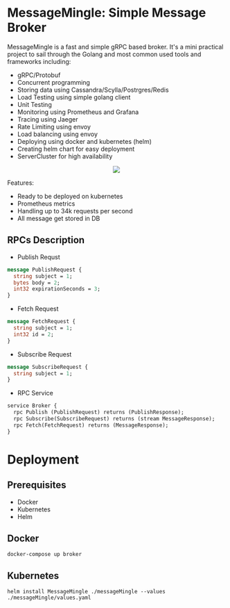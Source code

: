 # MessageMingle: Simple Message Broker 

MessageMingle is a fast and simple gRPC based broker. It's a mini practical project to sail through the Golang and most common used tools and frameworks including:

- gRPC/Protobuf
- Concurrent programming
- Storing data using Cassandra/Scylla/Postrgres/Redis
- Load Testing using simple golang client
- Unit Testing
- Monitoring using Prometheus and Grafana
- Tracing using Jaeger
- Rate Limiting using envoy
- Load balancing using envoy
- Deploying using docker and kubernetes (helm)
- Creating helm chart for easy deployment
- ServerCluster for high availability

<p align="center">
  <a href="https://skillicons.dev">
    <img src="https://skillicons.dev/icons?i=go,prometheus,grafana,postgres,cassandra,redis,kubernetes,docker" />
  </a>
</p>


Features:
- Ready to be deployed on kubernetes
- Prometheus metrics
- Handling up to 34k requests per second
- All message get stored in DB

## RPCs Description
- Publish Requst
```protobuf
message PublishRequest {
  string subject = 1;
  bytes body = 2;
  int32 expirationSeconds = 3;
}
```
- Fetch Request
```protobuf
message FetchRequest {
  string subject = 1;
  int32 id = 2;
}
```
- Subscribe Request
```protobuf
message SubscribeRequest {
  string subject = 1;
}
```
- RPC Service
```protobuf
service Broker {
  rpc Publish (PublishRequest) returns (PublishResponse);
  rpc Subscribe(SubscribeRequest) returns (stream MessageResponse);
  rpc Fetch(FetchRequest) returns (MessageResponse);
}
```

# Deployment
## Prerequisites
- Docker
- Kubernetes
- Helm

## Docker
```shell
docker-compose up broker
```

## Kubernetes
```shell
helm install MessageMingle ./messageMingle --values ./messageMingle/values.yaml
```
